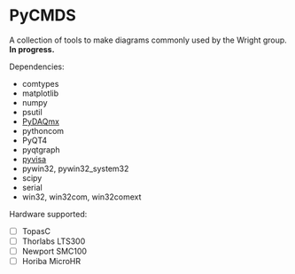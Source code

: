 # PyCMDS

A collection of tools to make diagrams commonly used by the Wright group. __In progress.__

Dependencies:
- comtypes
- matplotlib
- numpy
- psutil
- [PyDAQmx](https://pythonhosted.org/PyDAQmx/)
- pythoncom
- PyQT4
- pyqtgraph
- [pyvisa](http://pyvisa.readthedocs.org/en/master/)
- pywin32, pywin32_system32
- scipy
- serial
- win32, win32com, win32comext

Hardware supported:
- [ ] TopasC
- [ ] Thorlabs LTS300
- [ ] Newport SMC100
- [ ] Horiba MicroHR
